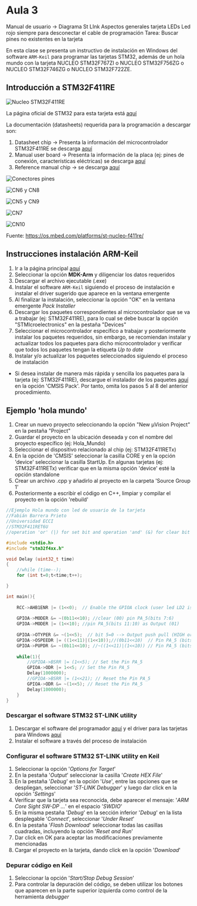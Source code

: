 <h1>Aula 3</h1>


Manual de usuario -> Diagrama St LInk
Aspectos generales tarjeta
LEDs
Led rojo siempre para desconectar el cable de programación 
Tarea: Buscar pines no existentes en la tarjeta



En esta clase se presenta un instructivo de instalación en Windows del software `ARM-Keil` para programar las tarjetas STM32, además de un hola mundo con la tarjeta NUCLEO STM32F767ZI o NUCLEO STM32F756ZG o NUCLEO STM32F746ZG o NUCLEO STM32F722ZE.

<h2>Introducción a STM32F411RE</h2>

![Nucleo STM32F411RE](image-5.png)

La página oficial de STM32 para esta tarjeta está <a href="https://www.st.com/en/evaluation-tools/nucleo-f411re.html">aquí</a>


La documentación (datasheets) requerida para la programación a descargar son:

1. Datasheet chip -> Presenta la información del microcontrolador STM32F411RE se descarga <a href="https://www.st.com/en/microcontrollers-microprocessors/stm32f411/documentation.html">aquí</a>
2. Manual user board -> Presenta la información de la placa (ej: pines de conexión, características eléctricas) se descarga <a href="https://www.st.com/en/evaluation-tools/nucleo-f411re.html#documentation">aquí</a>
3. Reference manual chip -> se descarga <a href="https://www.st.com/en/microcontrollers-microprocessors/stm32f411/documentation.html">aquí</a>


![Conectores pines](image.png)

![CN6 y CN8](image-1.png)

![CN5 y CN9](image-2.png)

![CN7](image-3.png)

![CN10](image-4.png)

Fuente: https://os.mbed.com/platforms/st-nucleo-f411re/

<h2>Instrucciones instalación ARM-Keil</h2>

1. Ir a la página principal <a href="https://www.keil.com/download/product/">aquí</a>
2. Seleccionar la opción <b>MDK-Arm</b> y diligenciar los datos requeridos
3. Descargar el archivo ejecutable (.exe)
4. Instalar el software `ARM-Keil` siguiendo el proceso de instalación e instalar el driver sugerido que aparece en la ventana emergente
5. Al finalizar la instalación, seleccionar la opción "OK" en la ventana emergente <i>Pack Installer</i>
6. Descargar los paquetes correspondientes al microcontrolador que se va a trabajar (ej: STM32F411RE), para lo cual se debe buscar la opción "STMIcroelectronics" en la pestaña "Devices"
7. Seleccionar el microcontrolador específico a trabajar y posteriormente instalar los paquetes requeridos, sin embargo, se recomiendan instalar y actualizar todos los paquetes para dicho microcontrolador y verificar que todos los paquetes tengan la etíqueta <i>Up to date</i>
8. Instalar y/o actualizar los paquetes seleccionados siguiendo el proceso de instalación

* Si desea instalar de manera más rápida y sencilla los paquetes para la tarjeta (ej: STM32F411RE), descargue el instalador de los paquetes  <a href="https://www.keil.arm.com/devices/stmicroelectronics-stm32f411retx/features/">aquí</a> en la opción 'CMSIS Pack'. Por tanto, omita los pasos 5 al 8 del anterior procedimiento.

<h2>Ejemplo 'hola mundo'</h2>

1. Crear un nuevo proyecto seleccionando la opción "New µVision Project" en la pestaña "Project"
2. Guardar el proyecto en la ubicación deseada y con el nombre del proyecto específico (ej: Hola_Mundo)
3. Seleccionar el dispositivo relacionado al chip (ej: STM32F411RETx)
4. En la opción de 'CMSIS' seleccionar la casilla CORE y en la opción 'device' seleccionar la casilla StartUp. En algunas tarjetas (ej: STM32F411RETx) verificar que en la misma opción 'device' esté la opción standalone
5. Crear un archivo .cpp y añadirlo al proyecto en la carpeta 'Source Group 1'
6. Posteriormente a escribir el código en C++, limpiar y compilar el proyecto en la opción 'rebuild'

```cpp
//Ejemplo Hola mundo con led de usuario de la tarjeta
//Fabián Barrera Prieto
//Universidad ECCI
//STM32F411RET6U
//operation 'or' (|) for set bit and operation 'and' (&) for clear bit

#include <stdio.h>
#include "stm32f4xx.h"

void Delay (uint32_t time)
{
	//while (time--);  
	for (int t=0;t<time;t++);

}

int main(){
	
	RCC->AHB1ENR |= (1<<0);  // Enable the GPIOA clock (user led LD2 is connected to PA_5)
	
    GPIOA->MODER &= ~(0b11<<10); //clear (00) pin PA_5(bits 7:6)  
	GPIOA->MODER |= (1<<10); //pin PA_5(bits 11:10) as Output (01)
	
	GPIOA->OTYPER &= ~(1<<5);  // bit 5=0 --> Output push pull (HIGH or LOW)
	GPIOA->OSPEEDR |= ((1<<11)|(1<<10));//(0b11<<10)  // Pin PA_5 (bits 11:10) as High Speed (11)
	GPIOA->PUPDR &= ~(0b11<<10); //~((1<<11)|(1<<10)) // Pin PA_5 (bits 11:10) are 0:0 --> no pull up or pull down
	
	while(1){
		//GPIOA->BSRR |= (1<<5); // Set the Pin PA_5
		GPIOA->ODR |= 1<<5; // Set the Pin PA_5
		Delay(1000000);
		//GPIOA->BSRR |= (1<<21); // Reset the Pin PA_5
		GPIOA->ODR &= ~(1<<5); // Reset the Pin PA_5
		Delay(1000000);
	}
}
```

<h3>Descargar el software STM32 ST-LINK utility</h3>

1. Descargar el software del programador <a href="https://www.st.com/en/development-tools/stsw-link004.html">aquí</a> y el driver para las tarjetas para Windows <a href="https://www.st.com/en/development-tools/stsw-link009.html?dl=redirect">aquí</a>
2. Instalar el software a través del proceso de instalación

<h3>Configurar el software STM32 ST-LINK utility en Keil</h3>

1. Seleccionar la opción '<i>Options for Target</i>'
2. En la pestaña '<i>Output</i>' seleccionar la casilla '<i>Create HEX File</i>'
3. En la pestaña '<i>Debug</i>' en la opción '<i>Use</i>', entre las opciones que se despliegan, seleccionar '<i>ST-LINK Debugger</i>' y luego dar click en la opción '<i>Settings</i>'
4. Verificar que la tarjeta sea reconocida, debe aparecer el mensaje: '<i>ARM Core Sight SW-DP ...</i>' en el espacio '<i>SWDIO</i>'
5. En la misma pestaña '<i>Debug</i>' en la sección inferior '<i>Debug</i>' en la lista desplegable '<i>Connect</i>', seleccionar '<i>Under Reset</i>'
6. En la pestaña '<i>Flash Download</i>' seleccionar todas las casillas cuadradas, incluyendo la opción '<i>Reset and Run</i>'
7. Dar click en OK para aceptar las modificaciones previamente mencionadas
8. Cargar el proyecto en la tarjeta, dando click en la opción '<i>Download</i>' 

<h3>Depurar código en Keil</h3>

1. Seleccionar la opción '<i>Start/Stop Debug Session</i>'
2. Para controlar la depuración del código, se deben utilizar los botones que aparecen en la parte superior izquierda como control de la herramienta <i>debugger</i>